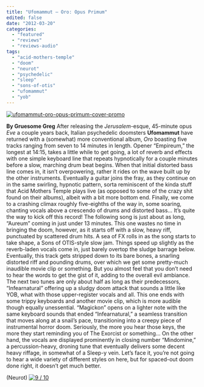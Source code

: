 ```yaml
---
title: "Ufomammut – Oro: Opus Primum"
edited: false
date: "2012-03-20"
categories:
  - "featured"
  - "reviews"
  - "reviews-audio"
tags:
  - "acid-mothers-temple"
  - "doom"
  - "neurot"
  - "psychedelic"
  - "sleep"
  - "sons-of-otis"
  - "ufomammut"
  - "yob"
---
```


[![](http://www.hellbound.ca/wp-content/uploads/2012/03/ufomammut-oro-opus-primum-cover-promo.png "ufomammut-oro-opus-primum-cover-promo")](http://www.hellbound.ca/wp-content/uploads/2012/03/ufomammut-oro-opus-primum-cover-promo.png)

**By Gruesome Greg** After releasing the _Jerusalem_\-esque, 45-minute opus _Eve_ a couple years back, Italian psychedelic doomsters **Ufomammut** have returned with a (somewhat) more conventional album, _Oro_ boasting five tracks ranging from seven to 14 minutes in length. Opener “Empireum,” the longest at 14:15, takes a little while to get going, a lot of reverb and effects with one simple keyboard line that repeats hypnotically for a couple minutes before a slow, marching drum beat begins. When that initial distorted bass line comes in, it isn’t overpowering, rather it rides on the wave built up by the other instruments. Eventually a guitar joins the fray, as they continue on in the same swirling, hypnotic pattern, sorta reminiscent of the kinda stuff that Acid Mothers Temple plays live (as opposed to some of the crazy shit found on their albums), albeit with a bit more bottom end. Finally, we come to a crashing climax roughly five-eighths of the way in, some soaring, chanting vocals above a crescendo of drums and distorted bass… It’s quite the way to kick off this record! The following song is just about as long, “Aureum” coming in just under 13 minutes. This one wastes no time in bringing the doom, however, as it starts off with a slow, heavy riff, punctuated by scattered drum hits. A sea of FX rolls in as the song starts to take shape, a Sons of OTIS-style slow jam. Things speed up slightly as the reverb-laden vocals come in, just barely overtop the sludge barrage below. Eventually, this track gets stripped down to its bare bones, a snarling distorted riff and pounding drums, over which we get some pretty-much inaudible movie clip or something. But you almost feel that you don’t need to hear the words to get the gist of it, adding to the overall evil ambiance. The next two tunes are only about half as long as their predecessors, “Infearnatural” offering up a sludgy doom attack that sounds a little like YOB, what with those upper-register vocals and all. This one ends with some trippy keyboards and another movie clip, which is more audible though equally unessential. “Magickon” opens on a lighter note with the same keyboard sounds that ended “Infearnatural,” a seamless transition that moves along at a snail’s pace, transitioning into a creepy piece of instrumental horror doom. Seriously, the more you hear those keys, the more they start reminding you of The Exorcist or something… On the other hand, the vocals are displayed prominently in closing number “Mindomine,” a percussion-heavy, droning tune that eventually delivers some decent heavy riffage, in somewhat of a Sleep-y vein. Let’s face it, you’re not going to hear a wide variety of different styles on here, but for spaced-out doom done right, it doesn’t get much better.

(Neurot) [![](http://www.hellbound.ca/wp-content/uploads/2009/05/review9.png "9 / 10")](http://www.hellbound.ca/wp-content/uploads/2009/05/review9.png)
